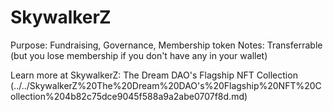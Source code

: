 # SkywalkerZ

Purpose: Fundraising, Governance, Membership token
Notes: Transferrable (but you lose membership if you don't have any in your wallet)

Learn more at SkywalkerZ: The Dream DAO's Flagship NFT Collection (../../SkywalkerZ%20The%20Dream%20DAO's%20Flagship%20NFT%20Collection%204b82c75dce9045f588a9a2abe0707f8d.md)
